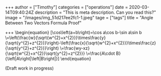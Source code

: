 +++
author = ["Timothy"]
categories = ["operations"]
date = 2020-03-14T09:40:24Z
description = "This is meta description. Can you read this?"
image = "/images/img_51d217ee2fc1-1.jpeg"
tage = ["tags"]
title = "Angle Between Two Vectors Formula Proof"

+++
\begin{equation} 
[\cos\left(a+b\right)=\cos a\cos b-\sin a\sin b
\\=\left(\frac{w}{\sqrt{w^{2}+x^{2}}}\times\frac{y}{\sqrt{y^{2}+z^{2}}}\right)-\left(\frac{x}{\sqrt{w^{2}+x^{2}}}\times\frac{z}{\sqrt{y^{2}+z^{2}}}\right)
\\=\frac{wy-xz}{\sqrt{w^{2}+x^{2}}\sqrt{y^{2}+z^{2}}}
\\=\frac{A\cdot B}{\left|A\right|\left|B\right|}]
\end{equation}

(Draft work in progress)